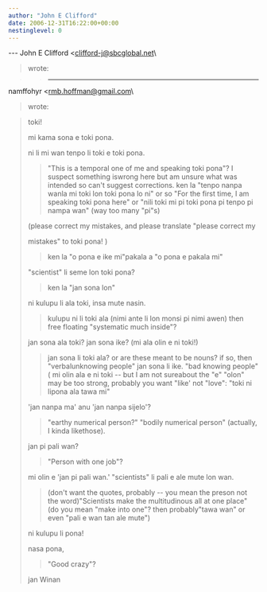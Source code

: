 ```yaml
---
author: "John E Clifford"
date: 2006-12-31T16:22:00+00:00
nestinglevel: 0
---
```

\---
 John E Clifford <[clifford-j@sbcglobal.net](mailto://clifford-j@sbcglobal.net)\
> wrote:

>> ---
 namffohyr <[rmb.hoffman@gmail.com](mailto://rmb.hoffman@gmail.com)\
> wrote:

> 
> toki!
> 
>> 
> mi kama sona e toki pona.
> 
>ni li mi wan tenpo li toki e toki pona.
>> "This is a temporal one of me and speaking toki pona"? I suspect something iswrong here but am
> unsure what was intended so can't suggest corrections. ken la "tenpo nanpa wanla mi toki lon
> toki
> pona lo ni" or so "For the first time, I am speaking toki pona here" or "nili toki mi pi toki
> pona pi tenpo pi nampa wan" (way too many "pi"s)
>> 
> (please correct my mistakes, and please translate "please correct my
> 
> mistakes" to toki pona! )
>> ken la "o pona e ike mi"pakala a "o pona e pakala mi"
> 
> "scientist" li seme lon toki pona?
>> ken la "jan sona lon"
>> 
>ni kulupu li ala toki, insa mute nasin.
>> kulupu ni li toki ala (nimi ante li lon monsi pi nimi awen)
> then free floating "systematic much inside"?
>> 
> jan sona ala toki? jan sona ike? (mi ala olin e ni toki!)
>> jan sona li toki ala? or are these meant to be nouns? if so, then "verbalunknowing people"
> jan
> sona li ike. "bad knowing people" ( mi olin ala e ni toki --
 but I am not sureabout the "e"
> "olon" may be too strong, probably you want "like' not "love": "toki ni lipona ala tawa mi"
>> 
> 'jan nanpa ma' anu 'jan nanpa sijelo'?
>> "earthy numerical person?" "bodily numerical person" (actually, I kinda likethose).
>> 
> jan pi pali wan?
>> "Person with one job"?
>> 
> mi olin e 'jan pi pali wan.' "scientists" li pali e ale mute lon wan.
>> (don't want the quotes, probably --
 you mean the preson not the word)"Scientists make the
> multitudinous all at one place" (do you mean "make into one"? then probably"tawa wan" or even
> "pali e wan tan ale mute")
>> 
> ni kulupu li pona!
> 
>> 
> nasa pona,
>> "Good crazy"?
> 
> jan Winan
> 
>> 
>>>